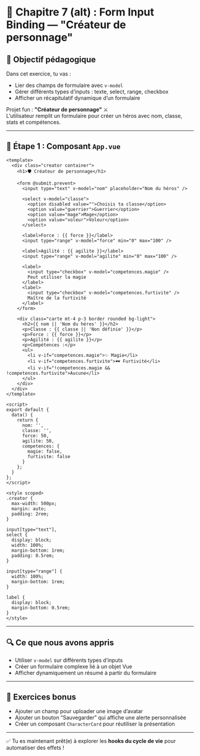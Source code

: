 
# 🧪 Chapitre 7 (alt) : Form Input Binding — "Créateur de personnage"

## 🎯 Objectif pédagogique

Dans cet exercice, tu vas :

- Lier des champs de formulaire avec `v-model`
- Gérer différents types d’inputs : texte, select, range, checkbox
- Afficher un récapitulatif dynamique d’un formulaire

Projet fun : **"Créateur de personnage"** ⚔️  
L’utilisateur remplit un formulaire pour créer un héros avec nom, classe, stats et compétences.

---

## 🧱 Étape 1 : Composant `App.vue`

```vue
<template>
  <div class="creator container">
    <h1>🛡️ Créateur de personnage</h1>

    <form @submit.prevent>
      <input type="text" v-model="nom" placeholder="Nom du héros" />

      <select v-model="classe">
        <option disabled value="">Choisis ta classe</option>
        <option value="guerrier">Guerrier</option>
        <option value="mage">Mage</option>
        <option value="voleur">Voleur</option>
      </select>

      <label>Force : {{ force }}</label>
      <input type="range" v-model="force" min="0" max="100" />

      <label>Agilité : {{ agilite }}</label>
      <input type="range" v-model="agilite" min="0" max="100" />

      <label>
        <input type="checkbox" v-model="competences.magie" />
        Peut utiliser la magie
      </label>
      <label>
        <input type="checkbox" v-model="competences.furtivite" />
        Maître de la furtivité
      </label>
    </form>

    <div class="carte mt-4 p-3 border rounded bg-light">
      <h2>{{ nom || 'Nom du héros' }}</h2>
      <p>Classe : {{ classe || 'Non définie' }}</p>
      <p>Force : {{ force }}</p>
      <p>Agilité : {{ agilite }}</p>
      <p>Compétences :</p>
      <ul>
        <li v-if="competences.magie">✨ Magie</li>
        <li v-if="competences.furtivite">🕶️ Furtivité</li>
        <li v-if="!competences.magie && !competences.furtivite">Aucune</li>
      </ul>
    </div>
  </div>
</template>

<script>
export default {
  data() {
    return {
      nom: '',
      classe: '',
      force: 50,
      agilite: 50,
      competences: {
        magie: false,
        furtivite: false
      }
    };
  }
};
</script>

<style scoped>
.creator {
  max-width: 500px;
  margin: auto;
  padding: 2rem;
}

input[type="text"],
select {
  display: block;
  width: 100%;
  margin-bottom: 1rem;
  padding: 0.5rem;
}

input[type="range"] {
  width: 100%;
  margin-bottom: 1rem;
}

label {
  display: block;
  margin-bottom: 0.5rem;
}
</style>
```

---

## 🔍 Ce que nous avons appris

- Utiliser `v-model` sur différents types d’inputs
- Créer un formulaire complexe lié à un objet Vue
- Afficher dynamiquement un résumé à partir du formulaire

---

## 🎯 Exercices bonus

- Ajouter un champ pour uploader une image d’avatar
- Ajouter un bouton “Sauvegarder” qui affiche une alerte personnalisée
- Créer un composant `CharacterCard` pour réutiliser la présentation

---

✅ Tu es maintenant prêt(e) à explorer les **hooks du cycle de vie** pour automatiser des effets !

